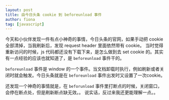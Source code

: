 ```yaml
---
layout: post
title: 由今日头条 cookie 到 beforeunload 事件
author: fiona
tag: [javascript]
---
```


今天和小伙伴发现一件有点小神奇的事情，今日头条的官网，如果手动把 cookie 全部清掉，当我刷新后，发现 request header 里面依然带有 cookie。 当时觉得重新访问的时候，js 代码都还没有下载下来，是怎么做到去 set cookie 的。其实有一点经验的应该也就知道了，是 `beforeunload` 事件干的。  

`beforeunload` 事件是 window 的一个事件。当文档卸载时执行，例如刷新或者关闭时就会触发。今日头条就是在 `beforeunload` 事件出发时又设置了一次cookie。  

还发现一个神奇的事情就是，在 `beforunload` 事件里打断点的时候，关闭窗口，会停在断点处，但是刷新断点缺无效。。 说实话，反过来我还更能理解一点。。